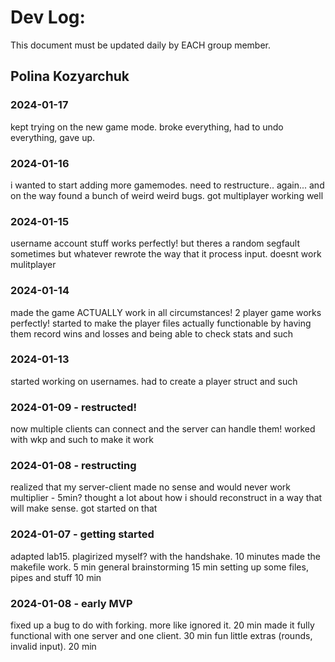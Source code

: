 # Dev Log:
This document must be updated daily by EACH group member.

## Polina Kozyarchuk

### 2024-01-17
kept trying on the new game mode. broke everything, had to undo everything, gave up.

### 2024-01-16
i wanted to start adding more gamemodes. need to restructure.. again...
and on the way found a bunch of weird weird bugs. got multiplayer working well

### 2024-01-15
username account stuff works perfectly! but theres a random segfault sometimes but whatever
rewrote the way that it process input. doesnt work mulitplayer

### 2024-01-14
made the game ACTUALLY work in all circumstances! 2 player game works perfectly!
started to make the player files actually functionable by having them record wins and losses and being able to check stats and such

### 2024-01-13
started working on usernames. had to create a player struct and such

### 2024-01-09 - restructed!
now multiple clients can connect and the server can handle them! worked with wkp and such to make it work

### 2024-01-08 - restructing
realized that my server-client made no sense and would never work multiplier - 5min?
thought a lot about how i should reconstruct in a way that will make sense. got started on that


### 2024-01-07 - getting started
adapted lab15. plagirized myself? with the handshake. 10 minutes
made the makefile work. 5 min
general brainstorming 15 min
setting up some files, pipes and stuff 10 min

### 2024-01-08 - early MVP
fixed up a bug to do with forking. more like ignored it. 20 min
made it fully functional with one server and one client. 30 min
fun little extras (rounds, invalid input). 20 min
